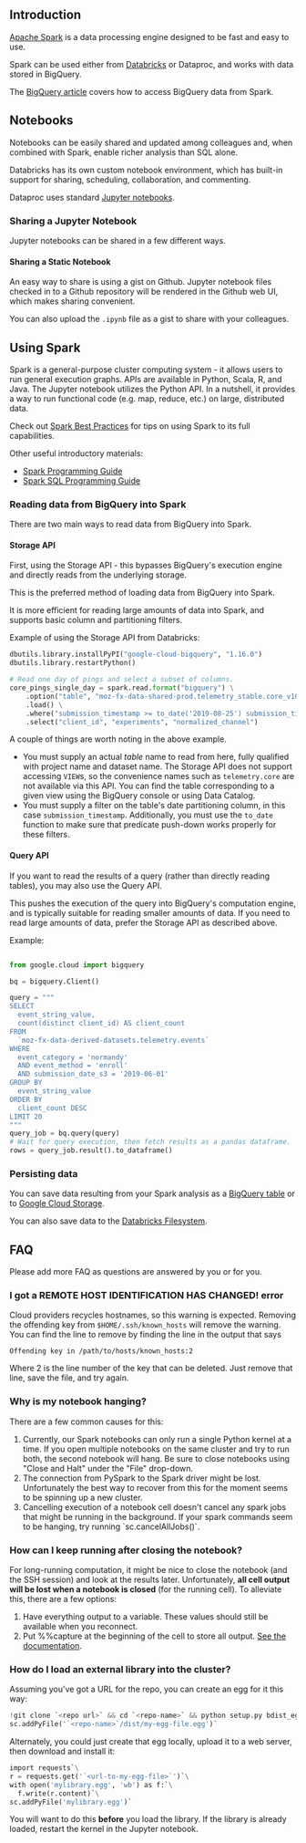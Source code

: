 Introduction
------------

[Apache Spark](https://spark.apache.org/)
is a data processing engine designed to be fast and easy to use.

Spark can be used either from [Databricks][db_example] or Dataproc, and works
with data stored in BigQuery.

The [BigQuery article](../cookbooks/bigquery.md) covers how to access
BigQuery data from Spark.

[db_example]: https://dbc-caf9527b-e073.cloud.databricks.com/#notebook/30598/command/30599

## Notebooks

Notebooks can be easily shared and updated among colleagues
and, when combined with Spark, enable richer analysis than SQL alone.

Databricks has its own custom notebook environment, which has built-in
support for sharing, scheduling, collaboration, and commenting.

Dataproc uses standard [Jupyter notebooks](https://jupyter.org/).

### Sharing a Jupyter Notebook

Jupyter notebooks can be shared in a few different ways.

#### Sharing a Static Notebook

An easy way to share is using a gist on Github. Jupyter notebook files checked
in to a Github repository will be rendered in the Github web UI, which makes
sharing convenient.

You can also upload the `.ipynb` file as a gist to share with your colleagues.

Using Spark
-----------

Spark is a general-purpose cluster computing system - it allows users to
run general execution graphs. APIs are available in Python, Scala, R, and
Java. The Jupyter notebook utilizes the Python API. In a nutshell, it
provides a way to run functional code (e.g. map, reduce, etc.) on large,
distributed data.

Check out
[Spark Best Practices](https://robertovitillo.com/2015/06/30/spark-best-practices/)
for tips on using Spark to its full capabilities.

Other useful introductory materials:
* [Spark Programming Guide](https://spark.apache.org/docs/latest/programming-guide.html)
* [Spark SQL Programming Guide](https://spark.apache.org/docs/latest/sql-programming-guide.html)


### Reading data from BigQuery into Spark

There are two main ways to read data from BigQuery into Spark.

#### Storage API
First, using the Storage API - this bypasses BigQuery's execution engine and
directly reads from the underlying storage.

This is the preferred method of loading data from BigQuery into Spark.

It is more efficient for reading large amounts of data into Spark, and
supports basic column and partitioning filters.

Example of using the Storage API from Databricks:
```python
dbutils.library.installPyPI("google-cloud-bigquery", "1.16.0")
dbutils.library.restartPython()

# Read one day of pings and select a subset of columns.
core_pings_single_day = spark.read.format("bigquery") \
    .option("table", "moz-fx-data-shared-prod.telemetry_stable.core_v10") \
    .load() \
    .where("submission_timestamp >= to_date('2019-08-25') submission_timestamp < to_date('2019-08-26')") \
    .select("client_id", "experiments", "normalized_channel")
```

A couple of things are worth noting in the above example.

* You must supply an actual _table_ name to read from here, fully qualified
  with project name and dataset name.
  The Storage API does not support accessing `VIEW`s, so the convenience names
  such as `telemetry.core` are not available via this API.
  You can find the table corresponding to a given view using the BigQuery
  console or using Data Catalog.
* You must supply a filter on the table's date partitioning column, in this
  case `submission_timestamp`.
  Additionally, you must use the `to_date` function to make sure that predicate
  push-down works properly for these filters.

#### Query API

If you want to read the results of a query (rather than directly reading
tables), you may also use the Query API.

This pushes the execution of the query into BigQuery's computation engine,
and is typically suitable for reading smaller amounts of data. If you need
to read large amounts of data, prefer the Storage API as described above.

Example:
```python

from google.cloud import bigquery

bq = bigquery.Client()

query = """
SELECT
  event_string_value,
  count(distinct client_id) AS client_count
FROM
  `moz-fx-data-derived-datasets.telemetry.events`
WHERE
  event_category = 'normandy'
  AND event_method = 'enroll'
  AND submission_date_s3 = '2019-06-01'
GROUP BY
  event_string_value
ORDER BY
  client_count DESC
LIMIT 20
"""
query_job = bq.query(query)
# Wait for query execution, then fetch results as a pandas dataframe.
rows = query_job.result().to_dataframe()

```


### Persisting data

You can save data resulting from your Spark analysis as a [BigQuery table](persist_bq)
or to [Google Cloud Storage](persist_gcs).

You can also save data to the [Databricks Filesystem][dbfs].

[dbfs]: https://docs.databricks.com/user-guide/databricks-file-system.html#dbfs
[persist_bq]: ../cookbooks/bigquery.md#writing-query-results-to-a-permanent-table
[persist_gcs]: ../cookbooks/bigquery.md#writing-results-to-gcs-object-store


FAQ
---

Please add more FAQ as questions are answered by you or for you.

### I got a REMOTE HOST IDENTIFICATION HAS CHANGED! error

Cloud providers recycles hostnames, so this warning is expected.
Removing the offending key from `$HOME/.ssh/known_hosts` will remove the warning.
You can find the line to remove by finding the line in the output that says

`Offending key in /path/to/hosts/known_hosts:2`

Where 2 is the line number of the key that can be deleted.
Just remove that line, save the file, and try again.

### Why is my notebook hanging?

There are a few common causes for this:

1. Currently, our Spark notebooks can only run a single Python kernel at
   a time. If you open multiple notebooks on the same cluster and try to
   run both, the second notebook will hang. Be sure to close notebooks
   using "Close and Halt" under the "File" drop-down.
2. The connection from PySpark to the Spark driver might be lost.
   Unfortunately the best way to recover from this for the moment seems to
   be spinning up a new cluster.
3. Cancelling execution of a notebook cell doesn't cancel any spark jobs
   that might be running in the background. If your spark commands seem to
   be hanging, try running \`sc.cancelAllJobs()\`.

### How can I keep running after closing the notebook?

For long-running computation, it might be nice to close the notebook
(and the SSH session) and look at the results later.
Unfortunately, **all cell output will be lost when a notebook is closed**
(for the running cell).
To alleviate this, there are a few options:

1. Have everything output to a variable. These values should still be
   available when you reconnect.
2. Put %%capture at the beginning of the cell to store all output.
   [See the documentation](https://ipython.org/ipython-doc/3/interactive/magics.html#cellmagic-capture).

### How do I load an external library into the cluster?

Assuming you've got a URL for the repo, you can create an egg for it
this way:

```python
!git clone `<repo url>` && cd `<repo-name>` && python setup.py bdist_egg`\
sc.addPyFile('`<repo-name>`/dist/my-egg-file.egg')`
```

Alternately, you could just create that egg locally, upload it to a web
server, then download and install it:

```python
import requests`\
r = requests.get('`<url-to-my-egg-file>`')`\
with open('mylibrary.egg', 'wb') as f:`\
  f.write(r.content)`\
sc.addPyFile('mylibrary.egg')`
```

You will want to do this **before** you load the library. If the library
is already loaded, restart the kernel in the Jupyter notebook.
